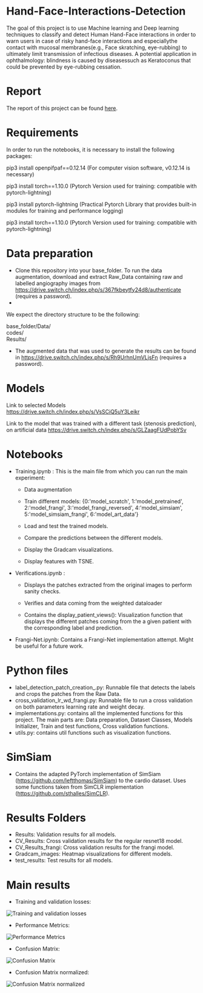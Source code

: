 # Hand-Face-Interactions-Detection

The goal of this project is to use Machine learning and Deep learning techniques to classify and detect Human Hand-Face interactions in order to warn users in case of risky hand-face interactions and especiallythe contact with mucosal membranes(e.g., Face skratching, eye-rubbing) to ultimately limit transmission of infectious diseases.  A potential application in ophthalmology: blindness is caused by diseasessuch as Keratoconus that could be prevented by eye-rubbing cessation. 

# Report
The report of this project can be found [here](https://github.com/Omarraita/MI_prediction/blob/main/MI_prediction.pdf).

# Requirements

In order to run the notebooks, it is necessary to install the following packages:

pip3 install openpifpaf==0.12.14 (For computer vision software, v0.12.14 is necessary)

pip3 install torch==1.10.0 (Pytorch Version used for training: compatible with pytorch-lightning)

pip3 install pytorch-lightning  (Practical Pytorch Library that provides built-in modules for training and performance logging)

pip3 install torch==1.10.0 (Pytorch Version used for training: compatible with pytorch-lightning)

# Data preparation

- Clone this repository into your base_folder. To run the data augmentation, download and extract Raw_Data containing raw and labelled angiography images from https://drive.switch.ch/index.php/s/367fkbeytfy24d8/authenticate (requires a password). 
- 
We expect the directory structure to be the following:

base_folder/Data/  
    codes/  
    Results/ 
  
 - The augmented data that was used to generate the results can be found in https://drive.switch.ch/index.php/s/Rh9UrhnUmVLjsFn (requires a password). 

# Models 

Link to selected Models https://drive.switch.ch/index.php/s/VsSCiQ5uY3Leikr

Link to the model that was trained with a different task (stenosis prediction), on artificial data https://drive.switch.ch/index.php/s/GLZaagFUdPobYSv

# Notebooks

- Training.ipynb : This is the main file from which you can run the main experiment:

  - Data augmentation
  
  - Train different models: {0:'model_scratch', 1:'model_pretrained', 2:'model_frangi', 3:'model_frangi_reversed', 4:'model_simsiam', 5:'model_simsiam_frangi', 6:'model_art_data'}

  - Load and test the trained models.

  - Compare the predictions between the different models.

  - Display the Gradcam visualizations.

  - Display features with TSNE.

- Verifications.ipynb : 

  - Displays the patches extracted from the original images to perform sanity checks. 

  - Verifies and data coming from the weighted dataloader

  - Contains the display_patient_views(): Visualization function that displays the different patches coming from the a given patient with the corresponding label and prediction.

- Frangi-Net.ipynb: Contains a Frangi-Net implementation attempt. Might be useful for a future work.

# Python files
- label_detection_patch_creation_.py: Runnable file that detects the labels and crops the patches from the Raw Data.
- cross_validation_lr_wd_frangi.py: Runnable file to run a cross validation on both parameters learning rate and weight decay.
- implementations.py: contains all the implemented functions for this project. The main parts are: Data preparation, Dataset Classes, Models Initializer, Train and test functions, Cross validation functions.
- utils.py:  contains util functions such as visualization functions.

# SimSiam
- Contains the adapted PyTorch implementation of SimSiam (https://github.com/leftthomas/SimSiam) to the cardio dataset. Uses some functions taken from SimCLR implementation (https://github.com/sthalles/SimCLR). 

# Results Folders
- Results: Validation results for all models.
- CV_Results: Cross validation results for the regular resnet18 model.
- CV_Results_frangi: Cross validation results for the frangi model.
- Gradcam_images: Heatmap visualizations for different models.
- test_results: Test results for all models.


# Main results
- Training and validation losses: 

![Training and validation losses](https://github.com/Omarraita/Hand-Face-Interactions-Detection/blob/main/Images/applewatch_losses.png)

- Performance Metrics: 

![Performance Metrics](https://github.com/Omarraita/Hand-Face-Interactions-Detection/blob/main/Images/applewatch_performance_metrics.png)

- Confusion Matrix:

![Confusion Matrix](https://github.com/Omarraita/Hand-Face-Interactions-Detection/blob/main/Images/applewatch_cm.png)

- Confusion Matrix normalized:

![Confusion Matrix normalized](https://github.com/Omarraita/Hand-Face-Interactions-Detection/blob/main/Images/applewatch_cm_normalized.png)

